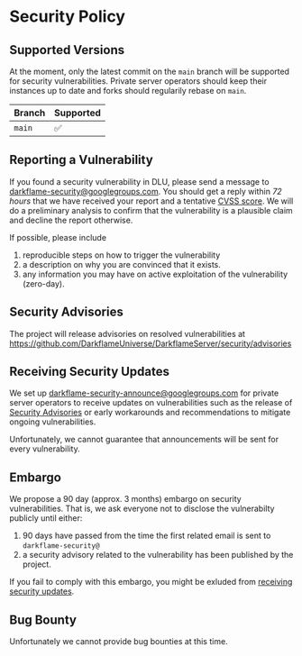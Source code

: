 # Security Policy

## Supported Versions

At the moment, only the latest commit on the `main` branch will be supported for security vulnerabilities. Private server operators
should keep their instances up to date and forks should regularily rebase on `main`.

| Branch  | Supported          |
| ------- | ------------------ |
| `main`  | :white_check_mark: |

## Reporting a Vulnerability

If you found a security vulnerability in DLU, please send a message to [darkflame-security@googlegroups.com][darkflame-security]. You should get a
reply within *72 hours* that we have received your report and a tentative [CVSS score](https://nvd.nist.gov/vuln-metrics/cvss/v3-calculator).
We will do a preliminary analysis to confirm that the vulnerability is a plausible claim and decline the report otherwise.

If possible, please include

1. reproducible steps on how to trigger the vulnerability
2. a description on why you are convinced that it exists.
3. any information you may have on active exploitation of the vulnerability (zero-day).

## Security Advisories

The project will release advisories on resolved vulnerabilities at <https://github.com/DarkflameUniverse/DarkflameServer/security/advisories>

## Receiving Security Updates

We set up [darkflame-security-announce@googlegroups.com][darkflame-security-announce] for private server operators to receive updates on vulnerabilities
such as the release of [Security Advisories](#security-advisories) or early workarounds and recommendations to mitigate ongoing
vulnerabilities.

Unfortunately, we cannot guarantee that announcements will be sent for every vulnerability.

## Embargo

We propose a 90 day (approx. 3 months) embargo on security vulnerabilities. That is, we ask everyone not to disclose the vulnerabilty
publicly until either:

1. 90 days have passed from the time the first related email is sent to `darkflame-security@`
2. a security advisory related to the vulnerability has been published by the project.

If you fail to comply with this embargo, you might be exluded from [receiving security updates](#receiving-security-updates).

## Bug Bounty

Unfortunately we cannot provide bug bounties at this time.

[darkflame-security]: mailto:darkflame-security@googlegroups.com
[darkflame-security-announce]: https://groups.google.com/g/darkflame-security-announce
